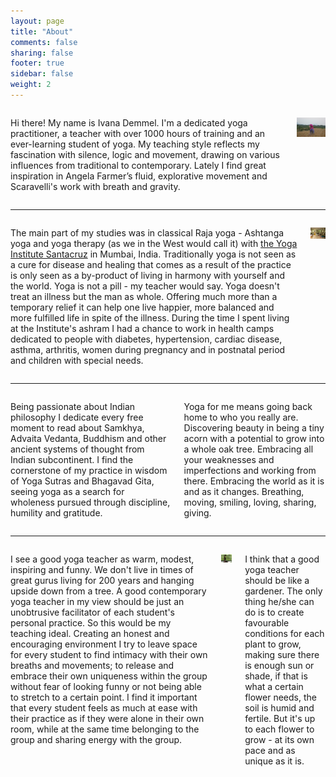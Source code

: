 ```yaml
---
layout: page
title: "About"
comments: false
sharing: false
footer: true
sidebar: false
weight: 2
---
```


<div class="columns">

<p>Hi there! My name is Ivana Demmel. I'm a dedicated yoga practitioner, a teacher with over 1000 hours of training and an ever-learning student of yoga. My teaching style reflects my fascination with silence, logic and movement, drawing on various influences from traditional to contemporary. Lately I find great inspiration in Angela Farmer’s fluid, explorative movement and Scaravelli's work with breath and gravity.</p>

<p class="centeredimage"><img src="../images/meditation_in_tall_grass.jpg" alt="Meditation in tall grass"></img></p>

</div>

___________________

<div class="columns">

<p>The main part of my studies was in classical Raja yoga - Ashtanga yoga and yoga therapy (as we in the West would call it) with <a href="http://theyogainstitute.org/">the Yoga Institute Santacruz</a> in Mumbai, India. Traditionally yoga is not seen as a cure for disease and healing that comes as a result of the practice is only seen as a by-product of living in harmony with yourself and the world. Yoga is not a pill - my teacher would say. Yoga doesn't treat an illness but the man as whole. Offering much more than a temporary relief it can help one live happier, more balanced and more fulfilled life in spite of the illness. During the time I spent living at the Institute's ashram I had a chance to work in health camps dedicated to people with diabetes, hypertension, cardiac disease, asthma, arthritis, women during pregnancy and in postnatal period and children with special needs.</p>

<p class="centeredimage"><img src="../images/teaching_in_india.jpg" alt="Teaching in India"></img></p>

</div>

___________________

<div class="columns">

<p>Being passionate about Indian philosophy I dedicate every free moment to read about Samkhya, Advaita Vedanta, Buddhism and other ancient systems of thought from Indian subcontinent. I find the cornerstone of my practice in wisdom of Yoga Sutras and Bhagavad Gita, seeing yoga as a search for wholeness pursued through discipline, humility and gratitude.</p>

<p>Yoga for me means going back home to who you really are. Discovering beauty in being a tiny acorn with a potential to grow into a whole oak tree. Embracing all your weaknesses and imperfections and working from there. Embracing the world as it is and as it changes. Breathing, moving, smiling, loving, sharing, giving.</p>

</div>

___________________

<div class="columns">

<p>I see a good yoga teacher as warm, modest, inspiring and funny. We don't live in times of great gurus living for 200 years and hanging upside down from a tree. A good contemporary yoga teacher in my view should be just an unobtrusive facilitator of each student's personal practice. So this would be my teaching ideal. Creating an honest and encouraging environment I try to leave space for every student to find intimacy with their own breaths and movements; to release and embrace their own uniqueness within the group without fear of looking funny or not being able to stretch to a certain point. I find it important that every student feels as much at ease with their practice as if they were alone in their own room, while at the same time belonging to the group and sharing energy with the group.</p>


<p class="centeredimage"><img src="../images/Vajrasana.jpg" alt="Vajrasana"></img></p>

<p>I think that a good yoga teacher should be like a gardener. The only thing he/she can do is to create favourable conditions for each plant to grow, making sure there is enough sun or shade, if that is what a certain flower needs, the soil is humid and fertile. But it's up to each flower to grow - at its own pace and as unique as it is.</p>

</div>


